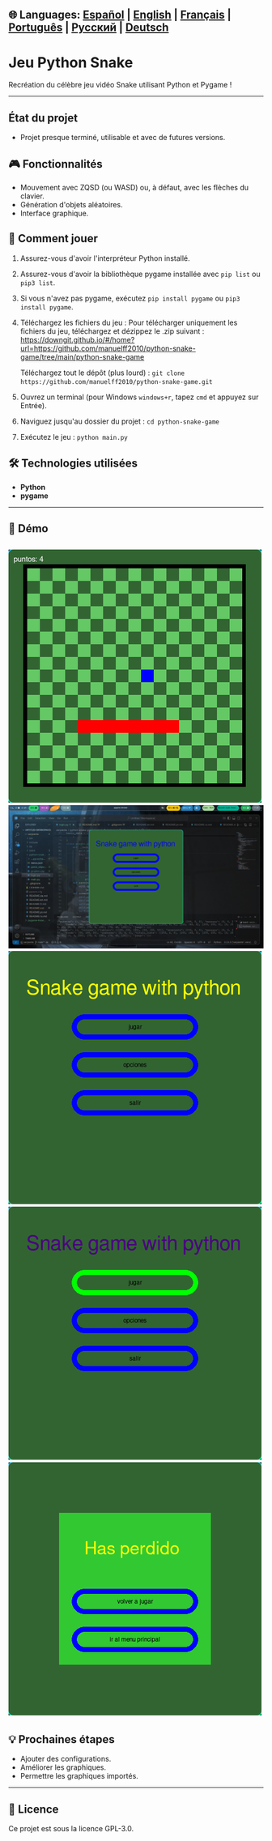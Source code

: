 🌐 **Languages:** [Español](../README.md) | [English](README.en.md) | [Français](README.fr.md) | [Português](README.pt.md) | [Русский](README.ru.md) | [Deutsch](README.de.md)
---
# Jeu Python Snake

Recréation du célèbre jeu vidéo Snake utilisant Python et Pygame !

---
## État du projet
* Projet presque terminé, utilisable et avec de futures versions.
## 🎮 Fonctionnalités

* Mouvement avec ZQSD (ou WASD) ou, à défaut, avec les flèches du clavier.
* Génération d'objets aléatoires.
* Interface graphique.

## 🚀 Comment jouer

1. Assurez-vous d'avoir l'interpréteur Python installé.
2. Assurez-vous d'avoir la bibliothèque pygame installée avec `pip list` ou `pip3 list`.
3. Si vous n'avez pas pygame, exécutez `pip install pygame` ou `pip3 install pygame`.
4. Téléchargez les fichiers du jeu :
   Pour télécharger uniquement les fichiers du jeu, téléchargez et dézippez le .zip suivant :
   https://downgit.github.io/#/home?url=https://github.com/manuelff2010/python-snake-game/tree/main/python-snake-game

   Téléchargez tout le dépôt (plus lourd) :
   `git clone https://github.com/manuelff2010/python-snake-game.git`
5. Ouvrez un terminal (pour Windows `windows+r`, tapez `cmd` et appuyez sur Entrée).
6. Naviguez jusqu'au dossier du projet : `cd python-snake-game`
7. Exécutez le jeu : `python main.py`

## 🛠️ Technologies utilisées
* **Python**
* **pygame**
---
## 📸 Démo

![Screenshot des Spiels](imagenes/vista_juego.png)
![Screenshot des Spiels](imagenes/vista_escritorio.png)
![Screenshot des Spiels](imagenes/vista_menu_1.png)
![Screenshot des Spiels](imagenes/vista_menu_2.png)
![Screenshot des Spiels](imagenes/vista_menu_perdida.png)
---
## 💡 Prochaines étapes

* Ajouter des configurations.
* Améliorer les graphiques.
* Permettre les graphiques importés.
---

## 📄 Licence

Ce projet est sous la licence GPL-3.0.